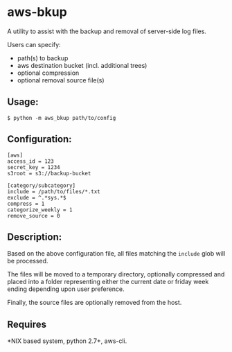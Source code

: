 # aws-bkup

A utility to assist with the backup and removal of server-side log files.

Users can specify:

 * path(s) to backup
 * aws destination bucket (incl. additional trees)
 * optional compression
 * optional removal source file(s)

## Usage:
```
$ python -m aws_bkup path/to/config

```

## Configuration:
```
[aws]
access_id = 123
secret_key = 1234
s3root = s3://backup-bucket

[category/subcategory]
include = /path/to/files/*.txt
exclude = ^.*sys.*$
compress = 1
categorize_weekly = 1
remove_source = 0

```

## Description:

Based on the above configuration file, all files matching the `include` glob will be processed.

The files will be moved to a temporary directory, optionally compressed and placed into a folder representing either the current date or friday week ending depending upon user preference.

Finally, the source files are optionally removed from the host.

## Requires

*NIX based system, python 2.7+, aws-cli.
